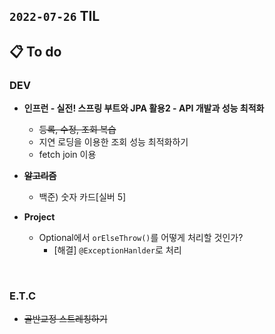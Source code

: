 ## `2022-07-26` TIL

## 📋 To do

### DEV

+ **인프런 - 실전! 스프링 부트와 JPA 활용2 - API 개발과 성능 최적화**
  + ~~등록, 수정, 조회 복습~~
  + 지연 로딩을 이용한 조회 성능 최적화하기
  + fetch join 이용

+ ~~**알고리즘**~~
  + 백준) 숫자 카드[실버 5]

+ **Project**
  + Optional에서 `orElseThrow()`를 어떻게 처리할 것인가?
    + [해결] `@ExceptionHanlder`로 처리
  
<br>

### E.T.C
+ ~~골반교정 스트레칭하기~~
<br>
